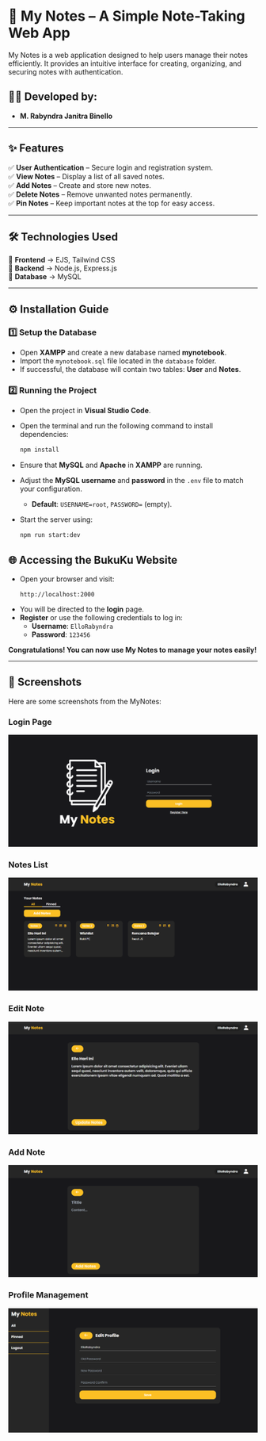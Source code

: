 # 📝 My Notes – A Simple Note-Taking Web App  

My Notes is a web application designed to help users manage their notes efficiently. It provides an intuitive interface for creating, organizing, and securing notes with authentication.

## 👨‍💻 Developed by:
- **M. Rabyndra Janitra Binello**  

---

## ✨ Features  
✅ **User Authentication** – Secure login and registration system.  
✅ **View Notes** – Display a list of all saved notes.  
✅ **Add Notes** – Create and store new notes.  
✅ **Delete Notes** – Remove unwanted notes permanently.  
✅ **Pin Notes** – Keep important notes at the top for easy access.  

---

## 🛠️ Technologies Used  
🔹 **Frontend** → EJS, Tailwind CSS  
🔹 **Backend** → Node.js, Express.js  
🔹 **Database** → MySQL  

---

## ⚙️ Installation Guide  

### 1️⃣ Setup the Database  
- Open **XAMPP** and create a new database named **mynotebook**.  
- Import the `mynotebook.sql` file located in the `database` folder.  
- If successful, the database will contain two tables: **User** and **Notes**.  

### 2️⃣ Running the Project  
- Open the project in **Visual Studio Code**.  
- Open the terminal and run the following command to install dependencies:  
  ```bash
  npm install

  ```
- Ensure that **MySQL** and **Apache** in **XAMPP** are running.
- Adjust the **MySQL** **username** and **password** in the `.env` file to match your configuration.

  - **Default**: `USERNAME=root`, `PASSWORD=` (empty).
- Start the server using:
  ```bash
  npm run start:dev
  ```

## 🌐 Accessing the BukuKu Website

- Open your browser and visit:
  ```
  http://localhost:2000
  ```
- You will be directed to the **login** page.
- **Register** or use the following credentials to log in:
  - **Username**: `ElloRabyndra`
  - **Password**: `123456`

**Congratulations! You can now use My Notes to manage your notes easily!**

---

## 📸 Screenshots

Here are some screenshots from the MyNotes:

### Login Page
![Login Page](screenshot/login.png)

### Notes List
![Notes List](screenshot/notes.png)

### Edit Note
![Edit Note](screenshot/edit_note.png)

### Add Note
![Add Note](screenshot/add_note.png)

### Profile Management
![Profile Management](screenshot/profile.png)
